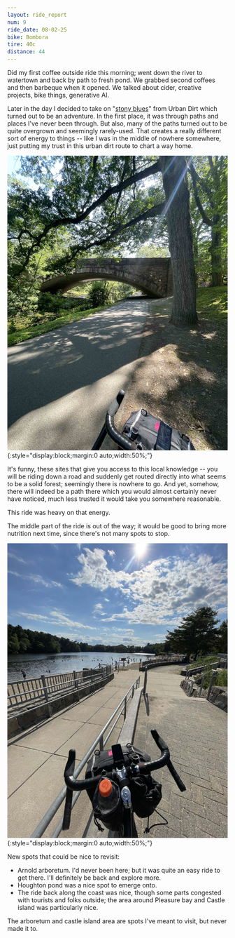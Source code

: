 ```yaml
---
layout: ride_report
num: 9
ride_date: 08-02-25
bike: Bombora
tire: 40c
distance: 44
---
```


Did my first coffee outside ride this morning; went down the river to watertown and back by path to fresh pond. We grabbed second coffees and then barbeque when it opened. We talked about cider, creative projects, bike things, generative AI. 

Later in the day I decided to take on "[stony blues](https://www.urbandirt.org/routes/stony-blues)" from Urban Dirt which turned out to be an adventure. In the first place, it was through paths and places I've never been through. But also, many of the paths turned out to be quite overgrown and seemingly rarely-used. That creates a really different sort of energy to things -- like I was in the middle of nowhere somewhere, just putting my trust in this urban dirt route to chart a way home. 

![necklace](/figs/ride_reports/09/emerald_necklace.jpg){:style="display:block;margin:0 auto;width:50%;"}

It's funny, these sites that give you access to this local knowledge -- you will be riding down a road and suddenly get routed directly into what seems to be a solid forest; seemingly there is nowhere to go. And yet, somehow, there will indeed be a path there which you would almost certainly never have noticed, much less trusted it would take you somewhere reasonable.

This ride was heavy on that energy.

The middle part of the ride is out of the way; it would be good to bring more nutrition next time, since there's not many spots to stop. 

![pond](/figs/ride_reports/09/houghton_pond.jpg){:style="display:block;margin:0 auto;width:50%;"}

New spots that could be nice to revisit: 

* Arnold arboretum. I'd never been here; but it was quite an easy ride to get there. I'll definitely be back and explore more. 
* Houghton pond was a nice spot to emerge onto. 
* The ride back along the coast was nice, though some parts congested with tourists and folks outside; the area around Pleasure bay and Castle island was particularly nice. 

The arboretum and castle island area are spots I've meant to visit, but never made it to. 
